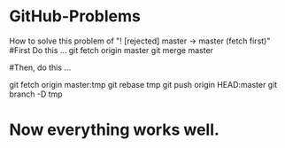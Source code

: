 # GitHub-Problems
How to solve this problem of "! [rejected] master -> master (fetch first)"
#First Do this ...
git fetch origin master
git merge  master

#Then, do this ...

git fetch origin master:tmp
git rebase tmp
git push origin HEAD:master
git branch -D tmp

# Now everything works well.
